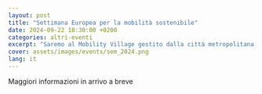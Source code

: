 ```yaml
---
layout: post
title: "Settimana Europea per la mobilità sostenibile"
date: 2024-09-22 18:30:00 +0200
categories: altri-eventi
excerpt: "Saremo al Mobility Village gestito dalla città metropolitana di Bologna. Veniteci a trovare!"
cover: assets/images/events/sem_2024.png
lang: it
---
```


Maggiori informazioni in arrivo a breve
